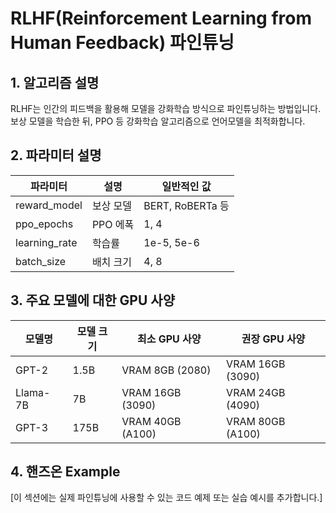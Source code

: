 # RLHF(Reinforcement Learning from Human Feedback) 파인튜닝

## 1. 알고리즘 설명

RLHF는 인간의 피드백을 활용해 모델을 강화학습 방식으로 파인튜닝하는 방법입니다. 보상 모델을 학습한 뒤, PPO 등 강화학습 알고리즘으로 언어모델을 최적화합니다.

## 2. 파라미터 설명

| 파라미터 | 설명 | 일반적인 값 |
|-----------|------|------------|
| reward_model | 보상 모델 | BERT, RoBERTa 등 |
| ppo_epochs | PPO 에폭 | 1, 4 |
| learning_rate | 학습률 | 1e-5, 5e-6 |
| batch_size | 배치 크기 | 4, 8 |

## 3. 주요 모델에 대한 GPU 사양

| 모델명 | 모델 크기 | 최소 GPU 사양 | 권장 GPU 사양 |
|--------|-----------|--------------|--------------|
| GPT-2 | 1.5B | VRAM 8GB (2080) | VRAM 16GB (3090) |
| Llama-7B | 7B | VRAM 16GB (3090) | VRAM 24GB (4090) |
| GPT-3 | 175B | VRAM 40GB (A100) | VRAM 80GB (A100) |

## 4. 핸즈온 Example

[이 섹션에는 실제 파인튜닝에 사용할 수 있는 코드 예제 또는 실습 예시를 추가합니다.]

